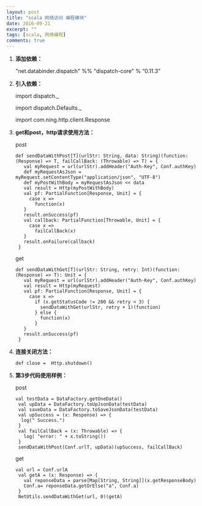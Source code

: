```yaml
---
layout: post
title: "scala 网络访问 编程模块"
date: 2016-09-21
excerpt: ""
tags: [scala, 网络编程]
comments: true
---
```


1. **添加依赖：**

	"net.databinder.dispatch" %% "dispatch-core" % “0.11.3"

2. **引入依赖：**

	import dispatch._
	
	import dispatch.Defaults._
	
	import com.ning.http.client.Response

3. **get和post，http请求使用方法：**

	post
	
	<pre><code>def sendDataWithPost[T](urlStr: String, data: String)(function: (Response) => T, failCallBack: (Throwable) => T) = {
	  val myRequest = url(urlStr).addHeader("Auth-Key", Conf.authKey)
	  def myRequestAsJson = myRequest.setContentType("application/json", "UTF-8")
	  def myPostWithBody = myRequestAsJson << data
	  val result = Http(myPostWithBody)	
	  val pf: PartialFunction[Response, Unit] = {
	    case x =>	
	      function(x)	
	  }	
	  result.onSuccess(pf)	
	  val callback: PartialFunction[Throwable, Unit] = {
	    case x =>	
	      failCallBack(x)	
	  }	
	  result.onFailure(callback)	
	}</code></pre>
		
	get
	
	<pre><code>def sendDataWithGet[T](urlStr: String, retry: Int)(function: (Response) => T): Unit = {
	  val myRequest = url(urlStr).addHeader("Auth-Key", Conf.authKey)
	  val result = Http(myRequest)	
	  val pf: PartialFunction[Response, Unit] = {
	    case x =>	
	      if (x.getStatusCode != 200 && retry < 3) {
	        sendDataWithGet(urlStr, retry + 1)(function)
	      } else {	
	        function(x)	
	      }	
	  }	
	  result.onSuccess(pf)	
	}</code></pre>

4. **连接关闭方法：**

	<pre><code>def close =  Http.shutdown()</code></pre>

5. **第3步代码使用样例：**

	post
	
	<pre><code>val testData = DataFactory.getOneData()
	val upData = DataFactory.toUpJsonData(testData)
	val saveData = DataFactory.toSaveJsonData(testData)
	val upSuccess = (x: Response) => {	
	 log(" Success.")	
	}	
	val failCallBack = (x: Throwable) => {	
	  log( "error: " + x.toString())	
	}	
	sendDataWithPost(Conf.urlT, upData)(upSuccess, failCallBack)</pre></code>
	
	get
	
	<pre><code>val url = Conf.urlA	
	val getA = (x: Response) => {	
	  val reponseData = parse[Map[String, String]](x.getResponseBody)
	  Conf.a= reponseData.getOrElse("a", Conf.a)
	}
	NetUtils.sendDataWithGet(url, 0)(getA)</code></pre>